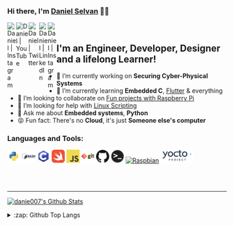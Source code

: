 ### Hi there, I'm [Daniel Selvan][aboutme] 👋🏽

[<img align="left" alt="Daniel | Instagram" width="20px" src="https://cdn.sstatic.net/Sites/stackoverflow/company/Img/logos/so/so-icon.svg?v=f13ebeedfa9e" />][stackoverflow]
[<img align="left" alt="Daniel | YouTube" width="28.5px" src="https://upload.wikimedia.org/wikipedia/commons/thumb/e/e1/YouTube_play_buttom_icon_%282013-2017%29.svg/1280px-YouTube_play_buttom_icon_%282013-2017%29.svg.png" />][youtube]
[<img align="left" alt="Daniel | Twitter" width="24.5px" src="https://upload.wikimedia.org/wikipedia/fr/c/c8/Twitter_Bird.svg" />][twitter]
[<img align="left" alt="Daniel | LinkedIn" width="20px" src="https://image.flaticon.com/icons/svg/174/174857.svg" />][linkedin]
[<img align="left" alt="Daniel | Instagram" width="20px" src="https://upload.wikimedia.org/wikipedia/commons/thumb/e/e7/Instagram_logo_2016.svg/1024px-Instagram_logo_2016.svg.png" />][instagram]

<br />

## I'm an Engineer, Developer, Designer and a lifelong Learner!

<!--
**danie007/danie007** is a ✨ _special_ ✨ repository because its `README.md` (this file) appears on your GitHub profile.
-->

- 🔭 I’m currently working on **Securing Cyber-Physical Systems**
- 🌱 I’m currently learning **Embedded C**, [Flutter](https://www.appbrewery.co/p/flutter-development-bootcamp-with-dart) & everything
- 👯 I’m looking to collaborate on [Fun projects with Raspberry Pi](https://github.com/danie007/ReSpeaker-4-Mic-Array-for-Raspberry-Pi)
- 🤔 I’m looking for help with [Linux Scripting](https://github.com/danie007/.bash_aliases)
- 💬 Ask me about **Embedded systems**, **Python**
- 😝 Fun fact: There's no **Cloud**, it's just **Someone else's computer**

### Languages and Tools:

[<img alt="Python" height="30px" src="https://raw.githubusercontent.com/github/explore/80688e429a7d4ef2fca1e82350fe8e3517d3494d/topics/python/python.png" />][linkedin]
[<img alt="GNU Bash" height="30px" src="https://raw.githubusercontent.com/github/explore/80688e429a7d4ef2fca1e82350fe8e3517d3494d/topics/bash/bash.png" />][linkedin]
[<img alt="C Programming" height="30px" src="assets/c.png" />][linkedin]
[<img alt="Swift" height="30px" src="https://raw.githubusercontent.com/github/explore/80688e429a7d4ef2fca1e82350fe8e3517d3494d/topics/swift/swift.png" />][linkedin]
[<img alt="Javascript" height="30px" src="https://raw.githubusercontent.com/github/explore/80688e429a7d4ef2fca1e82350fe8e3517d3494d/topics/javascript/javascript.png" />][linkedin]
[<img alt="Git" height="30px" src="https://raw.githubusercontent.com/github/explore/80688e429a7d4ef2fca1e82350fe8e3517d3494d/topics/git/git.png" />][linkedin]
[<img alt="GitHub" height="30px" src="https://raw.githubusercontent.com/github/explore/78df643247d429f6cc873026c0622819ad797942/topics/github/github.png" />][linkedin]
[<img alt="Terminal" height="30px" src="https://raw.githubusercontent.com/github/explore/80688e429a7d4ef2fca1e82350fe8e3517d3494d/topics/terminal/terminal.png" />][linkedin]
[<img alt="Raspbian" height="30px" src="https://res.cloudinary.com/andresbaravalle/image/upload/v1542975074/Raspi-PGB001_zyurlo.png" />][linkedin]
[<img alt="Yocto Project" height="30px" src="assets/yocto.png" />][linkedin]

<br />
<br />

---

[![danie007's Github Stats](https://github-readme-stats.danie007.vercel.app/api?username=danie007&show_icons=true&hide_border=true)](https://github.com/danie007?tab=repositories)

<details>
  <summary>:zap: Github Top Langs</summary>
  
  *NOTE: Top languages does not indicate my skill level or something like that, it's a GitHub metric of which languages I have the most code on github, it's a new feature of [github-readme-stats](https://github.com/danie007/github-readme-stats)*

[<img align="left" alt="danie007's Github Top Langs" src="https://github-readme-stats.danie007.vercel.app/api/top-langs/?username=danie007&layout=compact&hide_border=true" />](https://github.com/danie007?tab=repositories)

</details>

[aboutme]: https://about.me/meetdaniel
[twitter]: https://twitter.com/botfordani
[youtube]: https://www.youtube.com/channel/UCz5w2C2FJENwqm9PBI8FrYg
[instagram]: https://instagram.com/danied007
[linkedin]: https://www.linkedin.com/in/danielselvan/
[stackoverflow]: https://stackoverflow.com/users/10773894/daniel?tab=profile
